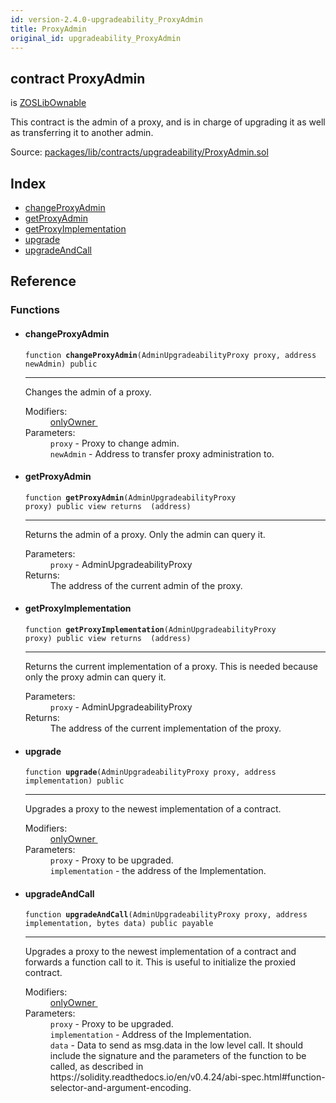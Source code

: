 ```yaml
---
id: version-2.4.0-upgradeability_ProxyAdmin
title: ProxyAdmin
original_id: upgradeability_ProxyAdmin
---
```


<div class="contract-doc"><div class="contract"><h2 class="contract-header"><span class="contract-kind">contract</span> ProxyAdmin</h2><p class="base-contracts"><span>is</span> <a href="ownership_Ownable_ZOSLibOwnable.html">ZOSLibOwnable</a></p><p class="description">This contract is the admin of a proxy, and is in charge of upgrading it as well as transferring it to another admin.</p><div class="source">Source: <a href="https://github.com/zeppelinos/zos/blob/v2.4.0/packages/lib/contracts/upgradeability/ProxyAdmin.sol" target="_blank">packages/lib/contracts/upgradeability/ProxyAdmin.sol</a></div></div><div class="index"><h2>Index</h2><ul><li><a href="upgradeability_ProxyAdmin.html#changeProxyAdmin">changeProxyAdmin</a></li><li><a href="upgradeability_ProxyAdmin.html#getProxyAdmin">getProxyAdmin</a></li><li><a href="upgradeability_ProxyAdmin.html#getProxyImplementation">getProxyImplementation</a></li><li><a href="upgradeability_ProxyAdmin.html#upgrade">upgrade</a></li><li><a href="upgradeability_ProxyAdmin.html#upgradeAndCall">upgradeAndCall</a></li></ul></div><div class="reference"><h2>Reference</h2><div class="functions"><h3>Functions</h3><ul><li><div class="item function"><span id="changeProxyAdmin" class="anchor-marker"></span><h4 class="name">changeProxyAdmin</h4><div class="body"><code class="signature">function <strong>changeProxyAdmin</strong><span>(AdminUpgradeabilityProxy proxy, address newAdmin) </span><span>public </span></code><hr/><div class="description"><p>Changes the admin of a proxy.</p></div><dl><dt><span class="label-modifiers">Modifiers:</span></dt><dd><a href="ownership_Ownable_ZOSLibOwnable.html#onlyOwner">onlyOwner </a></dd><dt><span class="label-parameters">Parameters:</span></dt><dd><div><code>proxy</code> - Proxy to change admin.</div><div><code>newAdmin</code> - Address to transfer proxy administration to.</div></dd></dl></div></div></li><li><div class="item function"><span id="getProxyAdmin" class="anchor-marker"></span><h4 class="name">getProxyAdmin</h4><div class="body"><code class="signature">function <strong>getProxyAdmin</strong><span>(AdminUpgradeabilityProxy proxy) </span><span>public </span><span>view </span><span>returns  (address) </span></code><hr/><div class="description"><p>Returns the admin of a proxy. Only the admin can query it.</p></div><dl><dt><span class="label-parameters">Parameters:</span></dt><dd><div><code>proxy</code> - AdminUpgradeabilityProxy</div></dd><dt><span class="label-return">Returns:</span></dt><dd>The address of the current admin of the proxy.</dd></dl></div></div></li><li><div class="item function"><span id="getProxyImplementation" class="anchor-marker"></span><h4 class="name">getProxyImplementation</h4><div class="body"><code class="signature">function <strong>getProxyImplementation</strong><span>(AdminUpgradeabilityProxy proxy) </span><span>public </span><span>view </span><span>returns  (address) </span></code><hr/><div class="description"><p>Returns the current implementation of a proxy. This is needed because only the proxy admin can query it.</p></div><dl><dt><span class="label-parameters">Parameters:</span></dt><dd><div><code>proxy</code> - AdminUpgradeabilityProxy</div></dd><dt><span class="label-return">Returns:</span></dt><dd>The address of the current implementation of the proxy.</dd></dl></div></div></li><li><div class="item function"><span id="upgrade" class="anchor-marker"></span><h4 class="name">upgrade</h4><div class="body"><code class="signature">function <strong>upgrade</strong><span>(AdminUpgradeabilityProxy proxy, address implementation) </span><span>public </span></code><hr/><div class="description"><p>Upgrades a proxy to the newest implementation of a contract.</p></div><dl><dt><span class="label-modifiers">Modifiers:</span></dt><dd><a href="ownership_Ownable_ZOSLibOwnable.html#onlyOwner">onlyOwner </a></dd><dt><span class="label-parameters">Parameters:</span></dt><dd><div><code>proxy</code> - Proxy to be upgraded.</div><div><code>implementation</code> - the address of the Implementation.</div></dd></dl></div></div></li><li><div class="item function"><span id="upgradeAndCall" class="anchor-marker"></span><h4 class="name">upgradeAndCall</h4><div class="body"><code class="signature">function <strong>upgradeAndCall</strong><span>(AdminUpgradeabilityProxy proxy, address implementation, bytes data) </span><span>public </span><span>payable </span></code><hr/><div class="description"><p>Upgrades a proxy to the newest implementation of a contract and forwards a function call to it. This is useful to initialize the proxied contract.</p></div><dl><dt><span class="label-modifiers">Modifiers:</span></dt><dd><a href="ownership_Ownable_ZOSLibOwnable.html#onlyOwner">onlyOwner </a></dd><dt><span class="label-parameters">Parameters:</span></dt><dd><div><code>proxy</code> - Proxy to be upgraded.</div><div><code>implementation</code> - Address of the Implementation.</div><div><code>data</code> - Data to send as msg.data in the low level call. It should include the signature and the parameters of the function to be called, as described in https://solidity.readthedocs.io/en/v0.4.24/abi-spec.html#function-selector-and-argument-encoding.</div></dd></dl></div></div></li></ul></div></div></div>
